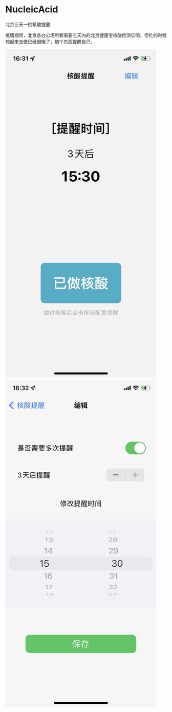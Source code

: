 # NucleicAcid
北京三天一检核酸提醒

疫情期间，北京各办公场所都需要三天内的北京健康宝核酸检测证明。但忙的时候想起来去做已经很晚了，搞个东西提醒自己。

![首页](WechatIMG4.jpeg)
![编辑页](WechatIMG5.jpeg)
